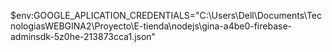 $env:GOOGLE_APLICATION_CREDENTIALS="C:\Users\Dell\Documents\TecnologiasWEBGINA2\Proyecto\E-tienda\nodejs\gina-a4be0-firebase-adminsdk-5z0he-213873cca1.json"